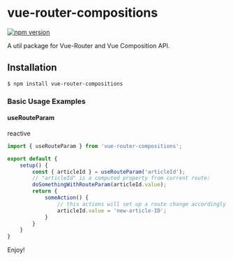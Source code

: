 # vue-router-compositions

[![npm version](https://badge.fury.io/js/vue-router-composition.svg)](https://badge.fury.io/js/vuex-composition-helpers)

A util package for Vue-Router and Vue Composition API.

## Installation

```shell
$ npm install vue-router-compositions
```

### Basic Usage Examples

#### useRouteParam
reactive 

```js
import { useRouteParam } from 'vue-router-compositions';

export default {
	setup() {
		const { articleId } = useRouteParam('articleId');
        // "articleId" is a computed property from current route:
        doSomethingWithRouteParam(articleId.value);
		return {
			someAction() {
                // this actions will set up a route change accordingly
			    articleId.value = 'new-article-ID';
            }
		}
	}
}
```

Enjoy!
